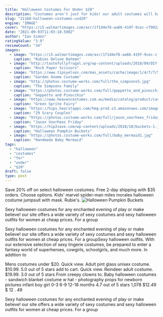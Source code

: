 ```yaml
---
title: "Halloween Costumes For Under $20"
description: "Costumes aren't just for kids! our adult costumes will have grown-ups getting excited for halloween. We have a selection of halloween costumes for women and men of all styles and sizes."
slug: "21168-halloween-costumes-usd20"
engine: "IMAGE"
cover: "https://i5.walmartimages.com/asr/1f1d4e76-aa66-419f-9cec-cf992aa9153a_1.83110fbf8d02adb3e8b295925c55e91f.jpeg"
date: "2021-09-03T11:03:18.598Z"
author: "Ian Simon"
ratingValue: "3.9"
reviewCount: "34"
images:
  - image: "https://i5.walmartimages.com/asr/1f1d4e76-aa66-419f-9cec-cf992aa9153a_1.83110fbf8d02adb3e8b295925c55e91f.jpeg"
    caption: "Rubies Deluxe Batman"
  - image: "http://tastefullyfrugal.org/wp-content/uploads/2018/09/DIY-Rock-Paper-Scissors-Halloween-Costumes-4.jpg"
    caption: "Rock Paper Scissors"
  - image: "https://www.tipsyelves.com/mas_assets/cache/image/1/4/7/7/5239.Jpg"
    caption: "Garden Gnome Costume"
  - image: "http://photos.costume-works.com/full/the_simpsons5.jpg"
    caption: "The Simpsons Family"
  - image: "https://photos.costume-works.com/full/geppetto_and_pinocchio2.jpg"
    caption: "Geppetto and Pinocchio"
  - image: "https://www.heavencostumes.com.au/media/catalog/product/cache/3eefb03207b57b648a3f7359289ae856/k/-/k-fn-65236-green-sprite-fairy-deluxe-girls-tinkerbell-book-week-fancy-dress-costume-1200.jpg"
    caption: "Green Sprite Fairy"
  - image: "https://hips.hearstapps.com/hmg-prod.s3.amazonaws.com/images/scary-couples-costumes-the-purge-1565573166.png?crop=0.420xw:1.00xh;0.162xw,0&resize=480:*"
    caption: "29 Scary Couples"
  - image: "https://photos.costume-works.com/full/jason_voorhees_friday_the_13th7.jpg"
    caption: "Jason Voorhees Friday"
  - image: "https://hip2save.com/wp-content/uploads/2018/10/buckets-1.jpg?resize=1024%2C768&strip=all"
    caption: "Halloween Pumpkin Buckets"
  - image: "https://photos.costume-works.com/full/baby_mermaid1.jpg"
    caption: "Handmade Baby Mermaid"
tags:
  - "halloween"
  - "costumes"
  - "for"
  - "under"
  - "$20"
draft: false
type: post
---
```


Save 20% off on select halloween costumes. Free 2-day shipping with $35 orders. Choose options. Kids' marvel spider-man miles morales halloween costume jumpsuit with mask. Rubie's.
![Halloween Pumpkin Buckets](https://hip2save.com/wp-content/uploads/2018/10/buckets-1.jpg?resize=1024%2C768&strip=all "Halloween Pumpkin Buckets")

Sexy halloween costumes for any enchanted evening of play or make believe! our site offers a wide variety of sexy costumes and sexy halloween outfits for women at cheap prices. For a group
<!--inArticleAds-->

<!--galleryOne-->

Sexy halloween costumes for any enchanted evening of play or make believe! our site offers a wide variety of sexy costumes and sexy halloween outfits for women at cheap prices. For a groupSexy halloween outfits. With our extensive selection of sexy lingerie costumes, be prepared to enter a fantasy world of superheroes, cowgirls, schoolgirls, and much more. In addition to
<!--inArticleAds-->

<!--galleryTwo-->

Mens costumes under $20. Quick view. Adult pint glass unisex costume. $10.99. 5.0 out of 5 stars add to cart. Quick view. Reindeer adult costume. $19.99. 3.0 out of 5 stars  From creepy clowns to. Baby halloween costumes - sandwich blanket costume w hat - photography props for newborn pictures infant boy girl 0-3 6-9 12-18 months 4.7 out of 5 stars 1,078 $12.49 $ 12 . 49
<!--galleryThree-->

Sexy halloween costumes for any enchanted evening of play or make believe! our site offers a wide variety of sexy costumes and sexy halloween outfits for women at cheap prices. For a group